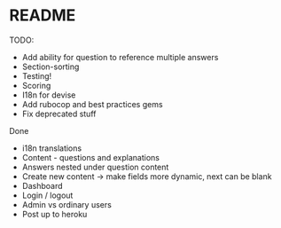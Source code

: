 # README

TODO:
* Add ability for question to reference multiple answers
* Section-sorting
* Testing!
* Scoring
* I18n for devise
* Add rubocop and best practices gems
* Fix deprecated stuff

Done
* i18n translations
* Content - questions and explanations
* Answers nested under question content
* Create new content -> make fields more dynamic, next can be blank
* Dashboard
* Login / logout
* Admin vs ordinary users
* Post up to heroku
